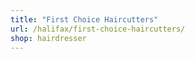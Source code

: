 ```yaml
---
title: "First Choice Haircutters"
url: /halifax/first-choice-haircutters/
shop: hairdresser
---
```

